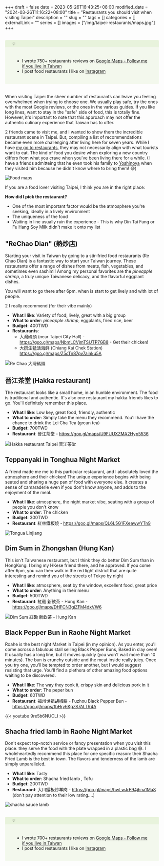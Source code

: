 +++ 
draft = false
date = 2023-05-26T16:43:25+08:00
modified_date = "2024-03-26T11:16:22+08:00"
title = "Restaurants you should visit when visiting Taipei"
description = ""
slug = "" 
tags = []
categories = []
externalLink = ""
series = []
images = ["/img/taipei-restaurants/maps.jpg"]
+++


<style>
.notice.question .notice-title {
    background-color: #8bc34a1a;
}

.notice .notice-title {
    margin: 0 -0.75rem;
    padding: 0.2rem 1.5rem;
    border-bottom: 1px solid #fafafa;
}
.notice .notice-content {
    padding: 20px;
}

.notice.question {
    background-color: #9ccc651a;
}

.notice {
    border-radius: 0.2rem;
    position: relative;
    margin: 2rem 0;
    padding: 0 0.75rem;
    overflow: auto;
}

</style>

<div class="notice question">
  <div class="notice-title">
    💡 
  </div>
  <div class="notice-content">
    <ul>
        <li>I wrote 750+ restaurants reviews on <a href="https://www.google.com/maps/contrib/103590446330914322330">Google Maps - Follow me if you live in Taiwan</a></li>
        <li>I post food restaurants I like on <a href="https://www.instagram.com/miamtaiwan">Instagram</a></li>
    </ul>
  </div>
</div>


When visiting Taipei the sheer number of restaurants can leave you feeling overwhelmed when trying to choose one.
We usually play safe, try the ones with the most Google reviews, or the ones in the various guides.  If you like long lines, want to stay in the "safe" side of food, this is totally fine. 
However, it's important to note that this approach may not offer the authentic culinary experience that Taiwan has to offer.


2 friends came to visit me, and I wanted to show them the incredible restaurant scene in Taipei. But, compiling a list of recommendations became even more challenging after living here for seven years. While I have [my go to restaurants](/posts/taipei-restaurants/), they may not necessarily align with what tourists want to eat. The kind of food you desire when exploring a new country differs from what you crave when you've been living there for a while. (I have a  friends admitteing that he even took his family to [Yoshinoya](https://yoshinoya.com.tw/) when they visited him  because he didn't know where to bring them! 😅)

![Food maps](/img/taipei-restaurants/maps.jpg)

If you are a food lover visiting Taipei, I think you are in the right place:

**How did I pick the restaurant?**
- One of the most important factor would be the atmosphere you're seeking, ideally in a lively environment
- The uniqueness of the food 
- Waiting in line  usually ruin the experience - This is why Din Tai Fung or Fu Hang Soy Milk didn't make it onto my list

## "ReChao Dian" (熱炒店)
Starting your visit in Taiwan by going to a  stir-fried food restaurants (Re Chao Dian) is a fantastic way to start your Taiwan journey. These restaurants offer a range of dishes from meats, fish, vegetables, and sometimes even sashimi! Among my personal favorites are the *pineapple shrimp*, a truly unique Taiwanese delicacy, and the flavorful eggplant dishes.

You will want to go there after 6pm. when is start to get lively and with lot of people. 

2 I really recommend (for their vibe mainly) 


- **What I like**: Variety of food, lively, great with a big group
- **What to order**:  *pineapple shrimp*, eggplants, fried rice, beer
- **Budget**: 400TWD
- **Restaurants**: 
    - 大灣碼頭 (near Taipei City Hall) - https://goo.gl/maps/NbmLCVjmTSUTP7GB8 - Get their chicken!
    - 大撰生猛活海鲜  (Chiang Kai Chek Station) https://goo.gl/maps/Z5cTn87pv7ainku5A


![Re Chao 大灣碼頭](/img/taipei-restaurants/rechao.jpg)


## 晉江茶堂 (Hakka restaurant)
The restaurant looks like a small home, in an humble environment. The food is traditional and authentic. It's also one restaurant  my hakka friends likes to go. You'll definitely remember this place. 

- **What I like**: Low key, great food, friendly, authentic
- **What to order**: Simply take the menu they recommend. You'll have the chance to drink the Lei Cha Tea (groun tea)
- **Budget**: 700TWD
- **Restaurant**: 晉江茶堂 - https://goo.gl/maps/U9FUUXZMA2Hyp5536

![Hakka restaurant Taipei 晉江茶堂](/img/taipei-restaurants/hakka.jpg)


## Teppanyaki in Tonghua Night Market
A friend made me me to this particular restaurant, and I absolutely loved the atmosphere and their chicken! The unique experience begins with being seated and sharing a huge pan of food with everyone else. It creates a sense of camaraderie even if you don't know anyone, and adds to the enjoyment of the meal.

- **What I like**: atmosphere, the night market vibe, seating with a group of people you don't know
- **What to order**: The chicken
- **Budget**: 300TWD
- **Restaurant**: 紅林鐵板燒 - https://goo.gl/maps/QL6L5G1FXeawwYTn9

![Tongua Linjiang](/img/taipei-restaurants/tonghua.jpg)


## Dim Sum in Zhongshan (Hung Kan) 

This isn't Taiwanese restaurant, but I think they do better Dim Sum than in HongKong. I bring my HKese friend there, and he approved. 
If you come after 6pm, you can then walk in the red light district that are quite interesting and remind you of the streets of Tokyo by night

- **What I like**: atmosphere, seat by the window, excellent food, great price
- **What to order**: Anything in their menu
- **Budget**: 500TWD
- **Restaurant**: 紅磡 新飲茶 - Hung Kan - https://goo.gl/maps/DHFCN3giZFM4dxVW6


![Dim Sum  紅磡 新飲茶 - Hung Kan](/img/taipei-restaurants/dimsum.jpg)


## Black Pepper Bun in Raohe Night Market

Roahe is the best night Market in Taipei (in my opinion).  As you enter, you'll come across a fabulous stall selling Black Pepper Buns, Baked in clay oven! It usually has a long line, but it moves quickly (you won't wait more than 10 minutes).  The bun is crunchy outside and the meat inside really juicy.
Once you try one, you'll be tempted to order another, but I would suggest resisting that urge. You'll find a plethora of other amazing food options waiting to be discovered. 

- **What I like**: The way they cook it, crispy skin and delicious pork in it
- **What to order**: The peper bun
- **Budget**: 60TWD
- **Restaurant**:  福州世祖胡椒餅 - Fuzhou Black Pepper Bun  - https://goo.gl/maps/fbHry6KgzS7ALTR4A

{{< youtube 9re5b6NUCLI >}}

## Shacha fried lamb in Raohe Night Market

Don't expect top-notch service or fancy presentation when you visit this place: they serve the food with the plate wrapped in a plastic bag 😅. 
I wholeheartedly recommend this place for one specific reason: their Shacha Fried Lamb is the best in town. The flavors and tenderness of the lamb are simply unparalleled.

- **What I like**: Tasty
- **What to order**: Shacha fried lamb , Tofu
- **Budget**: 200TWD
- **Restaurant**:  大川鐵板炒羊肉  - https://goo.gl/maps/hwLwJrF94jhna1Ma8 (don't pay attention to their low rating....)


![shacha sauce lamb](/img/taipei-restaurants/lamb.jpg)


<div class="notice question">
  <div class="notice-title">
    💡 
  </div>
  <div class="notice-content">
    <ul>
        <li>I wrote 700+ restaurants reviews on <a href="https://www.google.com/maps/contrib/103590446330914322330">Google Maps - Follow me if you live in Taiwan</a></li>
        <li>I post food restaurants I like on <a href="https://www.instagram.com/miamtaiwan">Instagram</a></li>
    </ul>
  </div>
</div>
